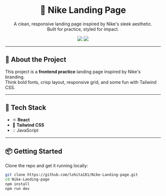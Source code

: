 <h1 align="center">👟 Nike Landing Page</h1>

<p align="center">
  A clean, responsive landing page inspired by Nike's sleek aesthetic.<br>
  Built for practice, styled for impact.
</p>

<p align="center">
  <img src="https://img.shields.io/badge/made%20with-React-blue?style=flat-square&logo=react">
  <img src="https://img.shields.io/badge/styling-TailwindCSS-38b2ac?style=flat-square&logo=tailwind-css">
</p>

---

## 🌟 About the Project

This project is a **frontend practice** landing page inspired by Nike's branding.  
Think bold fonts, crisp layout, responsive grid, and some fun with Tailwind CSS.


---

## 🚀 Tech Stack

- ⚛️ **React** 
- 🎨 **Tailwind CSS**
- 💡 JavaScript

---

## 📦 Getting Started

Clone the repo and get it running locally:

```bash
git clone https://github.com/lohita181/Nike-Landing-page.git
cd Nike-Landing-page
npm install
npm run dev

